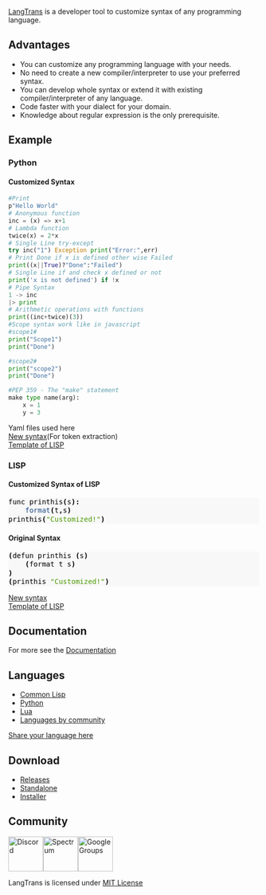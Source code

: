[LangTrans](https://github.com/LangTrans/LangTrans) is a developer tool to customize syntax of any programming language.

## Advantages
- You can customize any programming language with your needs.
- No need to create a new compiler/interpreter to use your preferred syntax.
- You can develop whole syntax or extend it with existing compiler/interpreter of any language.
- Code faster with your dialect for your domain.
- Knowledge about regular expression is the only prerequisite.

## Example
### Python
#### Customized Syntax

```py
#Print
p"Hello World"
# Anonymous function
inc = (x) => x+1
# Lambda function
twice(x) = 2*x
# Single Line try-except
try inc("1") Exception print("Error:",err)
# Print Done if x is defined other wise Failed
print((x||True)?"Done":"Failed")
# Single Line if and check x defined or not
print('x is not defined') if !x
# Pipe Syntax
1 -> inc
|> print
# Arithmetic operations with functions 
print((inc+twice)(3))
#Scope syntax work like in javascript
#scope1#
print("Scope1")
print("Done")

#scope2#
print("scope2")
print("Done")

#PEP 359 - The "make" statement 
make type name(arg):
	x = 1
	y = 3

```

Yaml files used here<br>
[New syntax](https://github.com/LangTrans/Py_Trans/blob/main/source.yaml)(For token extraction)<br>
[Template of LISP](https://github.com/LangTrans/Py_Trans/blob/main/target.yaml)
### LISP
#### Customized Syntax of LISP

<div class="highlight" style="background: #f8f8f8"><pre style="line-height: 125%;"><span></span><span style="color: #000000">func</span> <span style="color: #000000">printhis</span><span style="color: #000000; font-weight: bold">(</span><span style="color: #000000">s</span><span style="color: #000000; font-weight: bold">):</span>
	<span style="color: #204a87">format</span><span style="color: #000000; font-weight: bold">(</span><span style="color: #000000">t</span><span style="color: #000000; font-weight: bold">,</span><span style="color: #000000">s</span><span style="color: #000000; font-weight: bold">)</span>
<span style="color: #000000">printhis</span><span style="color: #000000; font-weight: bold">(</span><span style="color: #4e9a06">"Customized!"</span><span style="color: #000000; font-weight: bold">)</span>
</pre></div>

#### Original Syntax 
<div class="highlight" style="background: #f8f8f8"><pre style="line-height: 125%;"><span></span><span style="color: #000000; font-weight: bold">(</span><span style="color: #000000">defun</span> <span style="color: #000000">printhis</span> <span style="color: #000000; font-weight: bold">(</span><span style="color: #000000">s</span><span style="color: #000000; font-weight: bold">)</span>
	<span style="color: #000000; font-weight: bold">(</span><span style="color: #000000">format</span> <span style="color: #000000">t</span> <span style="color: #000000">s</span><span style="color: #000000; font-weight: bold">)</span>
<span style="color: #000000; font-weight: bold">)</span>
<span style="color: #000000; font-weight: bold">(</span><span style="color: #000000">printhis</span> <span style="color: #4e9a06">"Customized!"</span><span style="color: #000000; font-weight: bold">)</span>
</pre></div>

[New syntax](https://github.com/LangTrans/LangTrans/blob/main/example/source.yaml)<br>[Template of LISP](https://github.com/LangTrans/LangTrans/blob/main/example/target.yaml)
## Documentation
For more see the [Documentation](https://langtrans.readthedocs.io/en/latest/)

## Languages
* [Common Lisp](https://github.com/B-R-P/LISP_Trans)
* [Python](https://github.com/LangTrans/Py_Trans)
* [Lua](https://github.com/B-R-P/Lua_Trans)
* [Languages by community](https://langtrans.github.io/langtransrepos/)

[Share your language here](https://forms.gle/YDEKapaTZmJspyDeA)

## Download
- [Releases](https://github.com/LangTrans/LangTrans/releases)
- [Standalone](https://github.com/LangTrans/LangTrans/releases/download/1.6/langtrans.exe)<br>
- [Installer](https://github.com/LangTrans/LangTrans/releases/download/1.6/LangTrans_Installer.exe)

## Community
[<img src="https://discord.com/assets/2c21aeda16de354ba5334551a883b481.png" alt="Discord" style="height: 70px;width: 70px;"/>](https://discord.gg/3nDwppur5S)[<img src="https://avatars.githubusercontent.com/u/25838825?s=200&v=4" alt="Spectrum" style="height: 70px;width: 70px;"/>](https://spectrum.chat/langtrans-community)[<img src="https://www.gstatic.com/images/branding/product/2x/groups_48dp.png" alt="Google Groups" style="height: 70px;width: 70px;"/>](https://groups.google.com/g/langtrans-community)

LangTrans is licensed under [MIT License](https://raw.githubusercontent.com/B-R-P/LangTrans/main/LICENSE)
